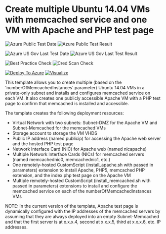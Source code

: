 # Create multiple Ubuntu 14.04 VMs with memcached service and one VM with Apache and PHP test page

![Azure Public Test Date](https://azurequickstartsservice.blob.core.windows.net/badges/memcached-multi-vm-ubuntu/PublicLastTestDate.svg)
![Azure Public Test Result](https://azurequickstartsservice.blob.core.windows.net/badges/memcached-multi-vm-ubuntu/PublicDeployment.svg)

![Azure US Gov Last Test Date](https://azurequickstartsservice.blob.core.windows.net/badges/memcached-multi-vm-ubuntu/FairfaxLastTestDate.svg)
![Azure US Gov Last Test Result](https://azurequickstartsservice.blob.core.windows.net/badges/memcached-multi-vm-ubuntu/FairfaxDeployment.svg)

![Best Practice Check](https://azurequickstartsservice.blob.core.windows.net/badges/memcached-multi-vm-ubuntu/BestPracticeResult.svg)
![Cred Scan Check](https://azurequickstartsservice.blob.core.windows.net/badges/memcached-multi-vm-ubuntu/CredScanResult.svg)

[![Deploy To Azure](https://raw.githubusercontent.com/fathym-it/azure-quickstart-templates/master/1-CONTRIBUTION-GUIDE/images/deploytoazure.svg?sanitize=true)](https://portal.azure.com/#create/Microsoft.Template/uri/https%3A%2F%2Fraw.githubusercontent.com%2Ffathym-it%2Fazure-quickstart-templates%2Fmaster%2Fmemcached-multi-vm-ubuntu%2Fazuredeploy.json)  [![Visualize](https://raw.githubusercontent.com/fathym-it/azure-quickstart-templates/master/1-CONTRIBUTION-GUIDE/images/visualizebutton.svg?sanitize=true)](http://armviz.io/#/?load=https%3A%2F%2Fraw.githubusercontent.com%2Ffathym-it%2Fazure-quickstart-templates%2Fmaster%2Fmemcached-multi-vm-ubuntu%2Fazuredeploy.json)

This template allows you to create multiple (based on the 'numberOfMemcachedInstances' parameter) Ubuntu 14.04 VMs in a private-only subnet and installs and configures memcached service on each VM. It also creates one publicly accessible Apache VM with a PHP test page to confirm that memcached is installed and accessible.

The template creates the following deployment resources:
* Virtual Network with two subnets: Subnet-DMZ for the Apache VM and Subnet-Memcached for the memcached VMs
* Storage account to storage the VM VHDS
* Public IP address (named publicip) for accessing the Apache web server and the hosted PHP test page
* Network Interface Card (NIC) for Apache web (named nicapache)
* Multiple Network Interface Cards (NICs) for memcached servers (named memcachednic0, memcachednic1, etc.)
* One remotely-hosted CustomScript (install_apache.sh with passed in parameters) extension to install Apache, PHP5, memcached PHP extension, and the index.php test page on the Apache VM
* Multiple remotely-hosted CustomScript (install_memcached.sh with passed in parameters) extensions to install and configure the memcached service on each of the numberOfMemcachedInstances VMs

NOTE: In the current version of the template, Apache test page is dynamically configured with the IP addresses of the memcached servers by assuming that they are always deployed into an empty Subnet-Memcached and that the first server is at x.x.x.4, second at x.x.x.5, third at x.x.x.6, etc. IP addresses.


